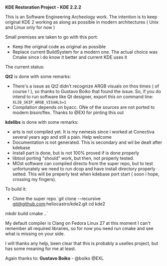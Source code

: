 **KDE Restoration Project - KDE 2.2.2**

This is an Software Engineering Archeology work. The intention is to keep original KDE 2
working as along as possible in modern architectures ( Unix and Linux only for now )

Small premises are taken to go with this port:
- Keep the original code as original as possible
- Replace current BuildSystem for a modern one. The actual choice was Cmake since i do
know it better and current KDE uses it

The current status:

**Qt2** is done with some remarks:
- There's a issue as Qt2 didn't recognize ARGB visuals on thos times ( of course ! ), so thanks to Gustavo Boiko that
  found the issue. So, if you do intend to run software like Qt designer, export this on command line:
  `XLIB_SKIP_ARGB_VISUALS=1`
- Compilation depends on byacc. ONe of the sources are not ported to modern bison/flex. Thanks to @EXl for pinting this
  out

**kdelibs** is done with some remarks:
- arts is not compiled yet. It is my nemesis since i worked at Conectiva several years ago and still a pain. Help
  welcome
- Documentation is not generated. This is secondary and wil be dealt after kdebase
- Install part is done, but is not 100% proved if is done properly
- libtool porting "should" work, but then, not properly tested.
- MOst software can compiled directo from the super repo, but to test unfortunately we need to run dcop and have install
  directory properly setted. This will be preperly test when kdebase port start ( soon i hope, crossing my fingers).

To build it:

- Clone the super repo
`git clone --recursive git@github.com:heliocastro/kde2.git
cd kde2

mkdir build
cmake ..`

My default compiler is Clang on Fedora Linux 27 at this moment
I can't remember all required libraries, so for now you need run cmake and see what is missing on your side.

I will thanks any help, been clear that this is probably a uselles project, but has some meaning for me at least.

Again thanks to:
**Gustavo Boiko** - @boiko
@EXL
